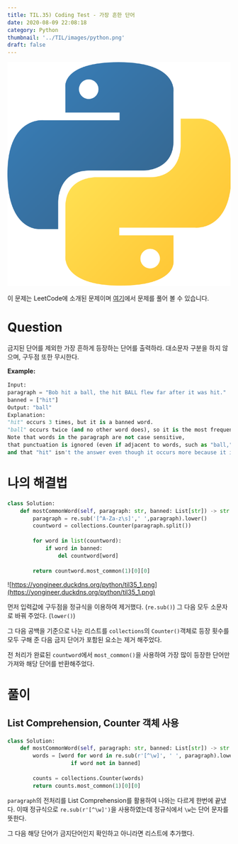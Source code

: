 ```yaml
---
title: TIL.35) Coding Test - 가장 흔한 단어
date: 2020-08-09 22:08:18
category: Python
thumbnail: '../TIL/images/python.png'
draft: false
---
```


![](../TIL/images/python.png)

이 문제는 LeetCode에 소개된 문제이며 [여기](https://leetcode.com/problems/most-common-word/)에서 문제를 풀어 볼 수 있습니다.

# Question

금지된 단어를 제외한 가장 흔하게 등장하는 단어를 출력하라. 대소문자 구분을 하지 않으며, 구두점 또한 무시한다.

**Example:**

```python
Input: 
paragraph = "Bob hit a ball, the hit BALL flew far after it was hit."
banned = ["hit"]
Output: "ball"
Explanation: 
"hit" occurs 3 times, but it is a banned word.
"ball" occurs twice (and no other word does), so it is the most frequent non-banned word in the paragraph. 
Note that words in the paragraph are not case sensitive,
that punctuation is ignored (even if adjacent to words, such as "ball,"), 
and that "hit" isn't the answer even though it occurs more because it is banned.
```

# 나의 해결법

```python
class Solution:
    def mostCommonWord(self, paragraph: str, banned: List[str]) -> str:
        paragraph = re.sub('[^A-Za-z\s]',' ',paragraph).lower()
        countword = collections.Counter(paragraph.split())
        
        for word in list(countword):
            if word in banned:
                del countword[word]
        
        return countword.most_common(1)[0][0]
```

![https://yongineer.duckdns.org/python/til35_1.png](https://yongineer.duckdns.org/python/til35_1.png)

먼저 입력값에 구두점을 정규식을 이용하여 제거했다. (`re.sub()`) 그 다음 모두 소문자로 바꿔 주었다. (`lower()`) 

그 다음 공백을 기준으로 나눈 리스트를 `collections`의 `Counter()`객체로 등장 횟수를 모두 구해 준 다음 금지 단어가 포함된 요소는 제거 해주었다.

전 처리가 완료된 `countword`에서 `most_common()`을 사용하여 가장 많이 등장한 단어만 가져와 해당 단어를 반환해주었다.

# 풀이

## List Comprehension, Counter 객체 사용

```python
class Solution:
    def mostCommonWord(self, paragraph: str, banned: List[str]) -> str:
        words = [word for word in re.sub(r'[^\w]', ' ', paragraph).lower().split()
                    if word not in banned]
        
        counts = collections.Counter(words)
        return counts.most_common(1)[0][0] 
```

`paragraph`의 전처리를 List Comprehension를 활용하여 나와는 다르게 한번에 끝냈다. 이때 정규식으로 `re.sub(r'[^\w]')`을 사용하였는데 정규식에서 `\w`는 단어 문자를 뜻한다.

그 다음 해당 단어가 금지단어인지 확인하고 아니라면 리스트에 추가했다.
